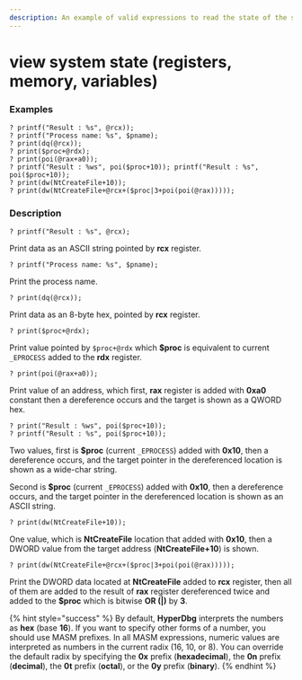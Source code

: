 ```yaml
---
description: An example of valid expressions to read the state of the system
---
```


# view system state (registers, memory, variables)

### Examples

```clike
? printf("Result : %s", @rcx));
? printf("Process name: %s", $pname);
? print(dq(@rcx));
? print($proc+@rdx);
? print(poi(@rax+a0));
? printf("Result : %ws", poi($proc+10)); printf("Result : %s", poi($proc+10));
? print(dw(NtCreateFile+10));
? print(dw(NtCreateFile+@rcx+($proc|3+poi(poi(@rax)))));
```

### Description

```clike
? printf("Result : %s", @rcx);
```

Print data as an ASCII string pointed by **rcx** register.

```clike
? printf("Process name: %s", $pname);
```

Print the process name.

```clike
? print(dq(@rcx));
```

Print data as an 8-byte hex, pointed by **rcx** register.

```clike
? print($proc+@rdx);
```

Print value pointed by `$proc+@rdx` which **$proc** is equivalent to current `_EPROCESS` added to the **rdx** register.

```clike
? print(poi(@rax+a0));
```

Print value of an address, which first, **rax** register is added with **0xa0** constant then a dereference occurs and the target is shown as a QWORD hex.

```clike
? print("Result : %ws", poi($proc+10));
? printf("Result : %s", poi($proc+10));
```

Two values, first is **$proc** (current `_EPROCESS`) added with **0x10**, then a dereference occurs, and the target pointer in the dereferenced location is shown as a wide-char string.

Second is **$proc** (current `_EPROCESS`) added with **0x10**, then a dereference occurs, and the target pointer in the dereferenced location is shown as an ASCII string.

```clike
? print(dw(NtCreateFile+10));
```

One value, which is **NtCreateFile** location that added with **0x10**, then a DWORD value from the target address (**NtCreateFile+10**) is shown.

```clike
? print(dw(NtCreateFile+@rcx+($proc|3+poi(poi(@rax)))));
```

Print the DWORD data located at **NtCreateFile** added to **rcx** register, then all of them are added to the result of **rax** register dereferenced twice and added to the **$proc** which is bitwise **OR (|)** by **3**.

{% hint style="success" %}
By default, **HyperDbg** interprets the numbers as **hex** (base **16**). If you want to specify other forms of a number, you should use MASM prefixes. In all MASM expressions, numeric values are interpreted as numbers in the current radix (16, 10, or 8). You can override the default radix by specifying the **0x** prefix (**hexadecimal**), the **0n** prefix (**decimal**), the **0t** prefix (**octal**), or the **0y** prefix (**binary**).
{% endhint %}
